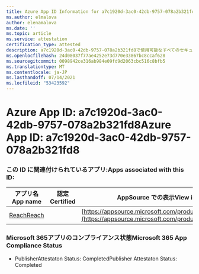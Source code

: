 ```yaml
---
title: Azure App ID Information for a7c1920d-3ac0-42db-9757-078a2b321fd8
ms.author: elmalova
author: elenamalova
ms.date: ''
ms.topic: article
ms.service: attestation
certification_type: attested
description: a7c1920d-3ac0-42db-9757-078a2b321fd8で使用可能なすべてのセキュリティおよびコンプライアンス情報。
ms.openlocfilehash: 24d08037f77ae4252e73d770e33867bc8ccaf628
ms.sourcegitcommit: 0098942ce316ab984e09fd9d2063cbc516c8bfb5
ms.translationtype: MT
ms.contentlocale: ja-JP
ms.lasthandoff: 07/14/2021
ms.locfileid: "53423592"
---
```

# <a name="azure-app-id-a7c1920d-3ac0-42db-9757-078a2b321fd8"></a><span data-ttu-id="90a2c-103">Azure App ID: a7c1920d-3ac0-42db-9757-078a2b321fd8</span><span class="sxs-lookup"><span data-stu-id="90a2c-103">Azure App ID: a7c1920d-3ac0-42db-9757-078a2b321fd8</span></span>


### <a name="apps-associated-with-this-id"></a><span data-ttu-id="90a2c-104">この ID に関連付けられているアプリ:</span><span class="sxs-lookup"><span data-stu-id="90a2c-104">Apps associated with this ID:</span></span>
| <span data-ttu-id="90a2c-105">**アプリ名**</span><span class="sxs-lookup"><span data-stu-id="90a2c-105">**App name**</span></span> | <span data-ttu-id="90a2c-106">**認定**</span><span class="sxs-lookup"><span data-stu-id="90a2c-106">**Certified**</span></span> | <span data-ttu-id="90a2c-107">**AppSource での表示**</span><span class="sxs-lookup"><span data-stu-id="90a2c-107">**View in AppSource**</span></span> |
|-|-|-|
| [<span data-ttu-id="90a2c-108">Reach</span><span class="sxs-lookup"><span data-stu-id="90a2c-108">Reach</span></span>](https://docs.microsoft.com/en-us/microsoft-365-app-certification/forward/WA200002045) |  | [https://appsource.microsoft.com/product/office/WA200002045](https://appsource.microsoft.com/product/office/WA200002045) |

### <a name="microsoft-365-app-compliance-status"></a><span data-ttu-id="90a2c-109">Microsoft 365アプリのコンプライアンス状態</span><span class="sxs-lookup"><span data-stu-id="90a2c-109">Microsoft 365 App Compliance Status</span></span>
- <span data-ttu-id="90a2c-110">PublisherAttestaton Status: Completed</span><span class="sxs-lookup"><span data-stu-id="90a2c-110">Publisher Attestaton Status: Completed</span></span>
